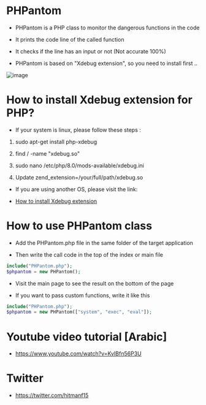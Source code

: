 # PHPantom

- PHPantom is a PHP class to monitor the dangerous functions in the code 

- It prints the code line of the called function

- It checks if the line has an input or not (Not accurate 100%)

- PHPantom is based on "Xdebug extension", so you need to install first ..

![image](https://user-images.githubusercontent.com/36328177/152566608-044f1e02-0145-46f1-b815-654eab40b013.png)


# How to install Xdebug extension for PHP?

- If your system is linux, please follow these steps :

1. sudo apt-get install php-xdebug
 
2. find / -name "xdebug.so"

3. sudo nano /etc/php/8.0/mods-available/xdebug.ini

4. Update zend_extension=/your/full/path/xdebug.so


- If you are using another OS, please visit the link:

- [How to install Xdebug extension](https://xdebug.org/docs/install)


# How to use PHPantom class

- Add the PHPantom.php file in the same folder of the target application

- Then write the call code in the top of the index or main file

```php
include("PHPantom.php");
$phpantom = new PHPantom();
```

- Visit the main page to see the result on the bottom of the page

- If you want to pass custom functions, write it like this


```php
include("PHPantom.php");
$phpantom = new PHPantom(["system", "exec", "eval"]);
```

# Youtube video tutorial [Arabic]

- https://www.youtube.com/watch?v=KvIBfn56P3U

# Twitter

- https://twitter.com/hitmanf15
